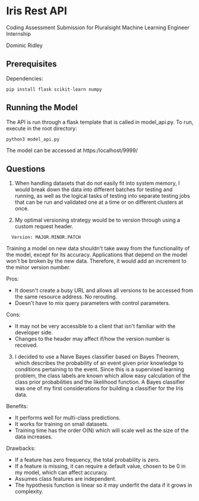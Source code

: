 # Iris Rest API

Coding Assessment Submission for Pluralsight Machine Learning Engineer Internship

Dominic Ridley

## Prerequisites

Dependencies:
```
pip install flask scikit-learn numpy
```

## Running the Model

The API is run through a flask template that is called in model_api.py. To run, execute in the root directory:
```
python3 model_api.py
```
The model can be accessed at https:/localhost/9999/

## Questions

1. When handling datasets that do not easily fit into system memory, I would break down the data into different batches for testing and running, as well as the logical tasks of testing into separate testing jobs that can be run and validated one at a time or on different clusters at once.

2. My optimal versioning strategy would be to version through using a custom request header.
```
  Version: MAJOR.MINOR.PATCH
```
 Training a model on new data shouldn't take away from the functionality of the model, except for its accuracy. Applications that depend on the model won't be broken by the new data. Therefore, it would add an increment to the minor version number.
 
 Pros:
  - It doesn't create a busy URL and allows all versions to be accessed from the same resource address. No rerouting.
  - Doesn't have to mix query parameters with control parameters.

Cons:
  - It may not be very accessible to a client that isn't familiar with the developer side.
  - Changes to the header may affect if/how the version number is received.


3. I decided to use a Naive Bayes classifier based on Bayes Theorem, which describes the probability of an event given prior knowledge to conditions pertaining to the event. Since this is a supervised learning problem, the class labels are known which allow easy calculation of the class prior probabilities and the likelihood function. A Bayes classifier was one of my first considerations for building a classifier for the Iris data. 

Benefits:
 - It performs well for multi-class predictions.
 - It works for training on small datasets.
 - Training time has the order O(N) which will scale well as the size of the data increases.
 
Drawbacks:
 - If a feature has zero frequency, the total probability is zero.
 - If a feature is missing, it can require a default value, chosen to be 0 in my model, which can affect accuracy.
 - Assumes class features are independent.
 - The hypothesis function is linear so it may underfit the data if it grows in complexity.

